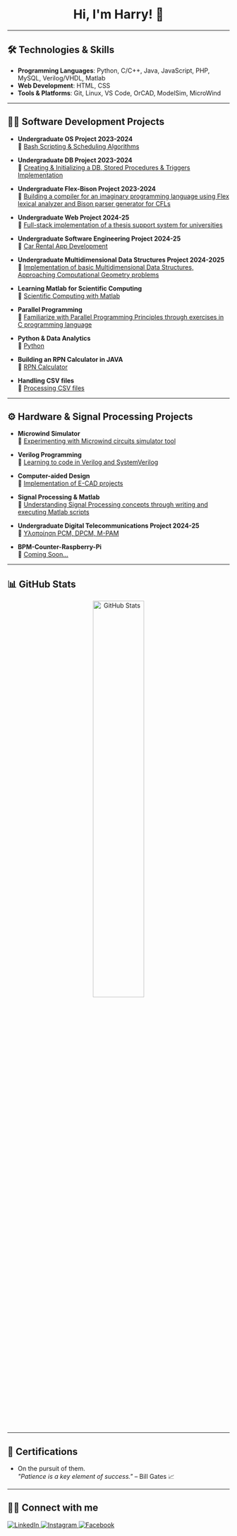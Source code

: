 <h1 align="center">Hi, I'm Harry! 👋</h1>

---

## 🛠️ **Technologies & Skills**
- **Programming Languages**: Python, C/C++, Java, JavaScript, PHP, MySQL, Verilog/VHDL, Matlab  
- **Web Development**: HTML, CSS  
- **Tools & Platforms**: Git, Linux, VS Code, OrCAD, ModelSim, MicroWind  

---

## 👨‍💻 **Software Development Projects**
- **Undergraduate OS Project 2023-2024**  
  🔹 [Bash Scripting & Scheduling Algorithms](https://github.com/VARANE2003/Bash_Scripting)  

- **Undergraduate DB Project 2023-2024**  
  🔹 [Creating & Initializing a DB, Stored Procedures & Triggers Implementation](https://github.com/VARANE2003/DATABASES-PROJECT-2023-24)  

- **Undergraduate Flex-Bison Project 2023-2024**  
  🔹 [Building a compiler for an imaginary programming language using Flex lexical analyzer and Bison parser generator for CFLs](https://github.com/VARANE2003/Flex-Bison-Project-2024)  

- **Undergraduate Web Project 2024-25**  
  🔹 [Full-stack implementation of a thesis support system for universities](https://github.com/VARANE2003/Web-Project-2024)

- **Undergraduate  Software Engineering Project 2024-25**  
  🔹 [Car Rental App Development](https://github.com/harryanst/Software-Engineering-Project-24-25)

- **Undergraduate Multidimensional Data Structures Project 2024-2025**  
  🔹 [Implementation of basic Multidimensional Data Structures, Approaching Computational Geometry problems](https://github.com/VARANE2003/Multidimensional-Data-Structures)  

- **Learning Matlab for Scientific Computing**  
  🔹 [Scientific Computing with Matlab](https://github.com/VARANE2003/Scientific-Computing)  

- **Parallel Programming**  
  🔹 [Familiarize with Parallel Programming Principles through exercises in C programming language](https://github.com/VARANE2003/Parallel-Processing)  

- **Python & Data Analytics**  
  🔹 [Python](https://github.com/VARANE2003/Python)  

- **Building an RPN Calculator in JAVA**  
  🔹 [RPN Calculator](https://github.com/VARANE2003/RPN-Calculator)  

- **Handling CSV files**  
  🔹 [Processing CSV files](https://github.com/VARANE2003/CSV-PROCESSING)  

---

## ⚙️ **Hardware & Signal Processing Projects**
- **Microwind Simulator**  
  🔹 [Experimenting with Microwind circuits simulator tool](https://github.com/VARANE2003/Microwind-Circuits-Simulations)  

- **Verilog Programming**  
  🔹 [Learning to code in Verilog and SystemVerilog](https://github.com/VARANE2003/Verilog-Programming)  

- **Computer-aided Design**  
  🔹 [Implementation of E-CAD projects](https://github.com/harryanst/E-CAD)  

- **Signal Processing & Matlab**  
  🔹 [Understanding Signal Processing concepts through writing and executing Matlab scripts](https://github.com/VARANE2003/Signal-Processing-Matlab)  

- **Undergraduate Digital Telecommunications Project 2024-25**  
  🔹 [Υλοποίηση PCM, DPCM, M-PAM](https://github.com/harryanst/Digital-Telecommunications-Project-24-25)  

- **BPM-Counter-Raspberry-Pi**  
  🔹 [Coming Soon...](https://github.com/VARANE2003/BPM-Counter-Raspberry-Pi)  

---

## 📊 **GitHub Stats**
<p align="center">
  <img src="https://github-readme-stats.vercel.app/api?username=harryanst&show_icons=true&theme=dark" width="48%" alt="GitHub Stats">
</p>

---

## 📜 **Certifications**
- On the pursuit of them.  
  *"Patience is a key element of success."* – Bill Gates 📈  

---

## 🤳🏽 **Connect with me**
<p>
  <a href="https://www.linkedin.com/in/harry-anastasiou">
    <img src="https://img.shields.io/badge/LinkedIn-%230077B5.svg?style=for-the-badge&logo=linkedin&logoColor=white" alt="LinkedIn">
  </a>
  <a href="https://www.instagram.com/harry_anst">
    <img src="https://img.shields.io/badge/Instagram-%23E4405F.svg?style=for-the-badge&logo=instagram&logoColor=white" alt="Instagram">
  </a>
  <a href="https://www.facebook.com/profile.php?id=100033056991161">
    <img src="https://img.shields.io/badge/Facebook-%231877F2.svg?style=for-the-badge&logo=facebook&logoColor=white" alt="Facebook">
  </a>
</p>
